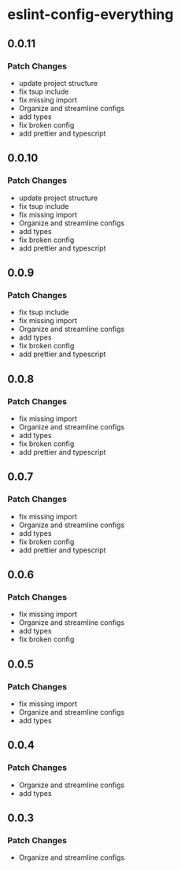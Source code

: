 # eslint-config-everything

## 0.0.11

### Patch Changes

- update project structure
- fix tsup include
- fix missing import
- Organize and streamline configs
- add types
- fix broken config
- add prettier and typescript

## 0.0.10

### Patch Changes

- update project structure
- fix tsup include
- fix missing import
- Organize and streamline configs
- add types
- fix broken config
- add prettier and typescript

## 0.0.9

### Patch Changes

- fix tsup include
- fix missing import
- Organize and streamline configs
- add types
- fix broken config
- add prettier and typescript

## 0.0.8

### Patch Changes

- fix missing import
- Organize and streamline configs
- add types
- fix broken config
- add prettier and typescript

## 0.0.7

### Patch Changes

- fix missing import
- Organize and streamline configs
- add types
- fix broken config
- add prettier and typescript

## 0.0.6

### Patch Changes

- fix missing import
- Organize and streamline configs
- add types
- fix broken config

## 0.0.5

### Patch Changes

- fix missing import
- Organize and streamline configs
- add types

## 0.0.4

### Patch Changes

- Organize and streamline configs
- add types

## 0.0.3

### Patch Changes

- Organize and streamline configs
